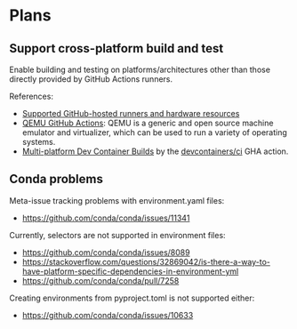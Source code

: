 # Plans

## Support cross-platform build and test

Enable building and testing on platforms/architectures
other than those directly provided by GitHub Actions runners.

References:
- [Supported GitHub-hosted runners and hardware resources](https://docs.github.com/en/actions/using-github-hosted-runners/using-github-hosted-runners/about-github-hosted-runners#supported-runners-and-hardware-resources)
- [QEMU GitHub Actions](https://github.com/docker/setup-qemu-action):
  QEMU is a generic and open source machine emulator and virtualizer,
  which can be used to run a variety of operating systems.
- [Multi-platform Dev Container Builds](https://github.com/devcontainers/ci/blob/main/docs/multi-platform-builds.md)
  by the [devcontainers/ci](https://github.com/devcontainers/ci) GHA action.



## Conda problems

Meta-issue tracking problems with environment.yaml files:
- https://github.com/conda/conda/issues/11341

Currently, selectors are not supported in environment files:
- https://github.com/conda/conda/issues/8089
- https://stackoverflow.com/questions/32869042/is-there-a-way-to-have-platform-specific-dependencies-in-environment-yml
- https://github.com/conda/conda/pull/7258

Creating environments from pyproject.toml is not supported either:
- https://github.com/conda/conda/issues/10633